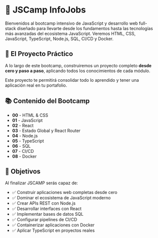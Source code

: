 # 🚀 JSCamp InfoJobs

Bienvenidos al bootcamp intensivo de JavaScript y desarrollo web full-stack diseñado para llevarte desde los fundamentos hasta las tecnologías más avanzadas del ecosistema JavaScript. Veremos HTML, CSS, JavaScript, TypeScript, Node.js, SQL, CI/CD y Docker.

## 🎨 El Proyecto Práctico


A lo largo de este bootcamp, construiremos un proyecto completo **desde cero y paso a paso**, aplicando todos los conocimientos de cada módulo.

Este proyecto te permitirá consolidar todo lo aprendido y tener una aplicación real en tu portafolio.

## 📚 Contenido del Bootcamp

- **00** - HTML & CSS
- **01** - JavaScript
- **02** - React
- **03** - Estado Global y React Router
- **04** - Node.js
- **05** - TypeScript
- **06** - SQL
- **07** - CI/CD
- **08** - Docker

## 🎯 Objetivos

Al finalizar JSCAMP serás capaz de:

- ✅ Construir aplicaciones web completas desde cero
- ✅ Dominar el ecosistema de JavaScript moderno
- ✅ Crear APIs REST con Node.js
- ✅ Desarrollar interfaces con React
- ✅ Implementar bases de datos SQL
- ✅ Configurar pipelines de CI/CD
- ✅ Containerizar aplicaciones con Docker
- ✅ Aplicar TypeScript en proyectos reales



